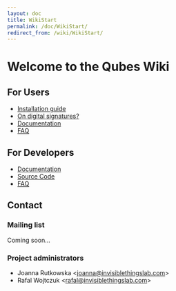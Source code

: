 ```yaml
---
layout: doc
title: WikiStart
permalink: /doc/WikiStart/
redirect_from: /wiki/WikiStart/
---
```


Welcome to the Qubes Wiki
=========================

For Users
---------

-   [Installation guide](/doc/InstallationGuide)
-   [On digital signatures?](/doc/VeryfingSignatures)
-   [Documentation](/doc/UserDoc)
-   [FAQ](/doc/UserFaq)

For Developers
--------------

-   [Documentation](/doc/SystemDoc)
-   [Source Code](/doc/SourceCode)
-   [FAQ](/doc/DevelFaq)

Contact
-------

### Mailing list

Coming soon...

### Project administrators

-   Joanna Rutkowska \<[joanna@invisiblethingslab.com](mailto:joanna@invisiblethingslab.com)\>
-   Rafal Wojtczuk \<[rafal@invisiblethingslab.com](mailto:rafal@invisiblethingslab.com)\>

